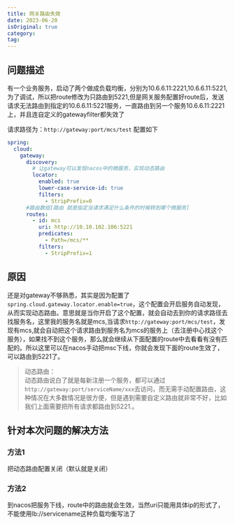 ```yaml
---
title: 网关路由失效
date: 2023-06-20
isOriginal: true
category: 
tag: 
---
```


## 问题描述

有一个业务服务，启动了两个做成负载均衡，分别为10.6.6.11:2221,10.6.6.11:5221,为了调试，所以把route修改为只路由到5221,但是网关服务配置好route后，发送请求无法路由到指定的10.6.6.11:5221服务，一直路由到另一个服务10.6.6.11:2221上，并且连自定义的gatewayfilter都失效了

请求路径为：`http://gateway:port/mcs/test`
配置如下

```yml
spring:
  cloud:
    gateway:
      discovery:
        # 让gateway可以发现nacos中的微服务，实现动态路由
        locator:
          enabled: true
          lower-case-service-id: true
          filters:
            - StripPrefix=0
      #路由数组[路由 就是指定当请求满足什么条件的时候转到哪个微服务]
      routes:
        - id: mcs
          uri: http://10.10.102.106:5221
          predicates:
            - Path=/mcs/**
          filters:
            - StripPrefix=1
```

## 原因

还是对gateway不够熟悉，其实是因为配置了`spring.cloud.gateway.locator.enable=true`，这个配置会开启服务自动发现，从而实现动态路由。意思就是当你开启了这个配置，就会自动去到你的请求路径去找服务名，这里我的服务名就是mcs,当请求`http://gateway:port/mcs/test`，发现有mcs,就会自动把这个请求路由到服务名为mcs的服务上（去注册中心找这个服务），如果找不到这个服务，那么就会继续从下面配置的route中去看看有没有匹配的。所以这里可以在nacos手动把msc下线，你就会发现下面的route生效了，可以路由到5221了。

> 动态路由：  
> 动态路由说白了就是每新注册一个服务，都可以通过`http://gateway:port/serviceName/xxx`去访问，而无需手动配置路由，这种情况在大多数情况是很方便，但是遇到需要自定义路由就非常不好，比如我们上面需要把所有请求都路由到5221.。

## 针对本次问题的解决方法

### 方法1

把动态路由配置关闭（默认就是关闭）

### 方法2

到nacos把服务下线，route中的路由就会生效，当然uri只能用具体ip的形式了，不能使用lb://servicename这种负载均衡写法了